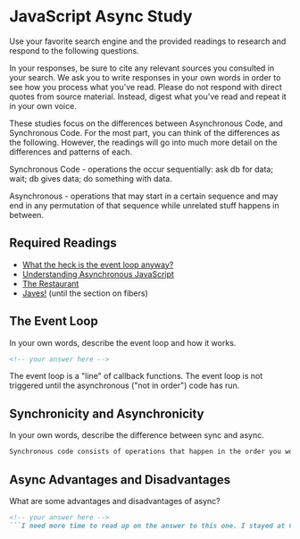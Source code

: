 # JavaScript Async Study

Use your favorite search engine and the provided readings to research and
respond to the following questions.

In your responses, be sure to cite any relevant sources you consulted in your
search. We ask you to write responses in your own words in order to see how you
process what you've read. Please do not respond with direct quotes from source
material. Instead, digest what you've read and repeat it in your own voice.

These studies focus on the differences between Asynchronous Code, and
Synchronous Code. For the most part, you can think of the differences as the
following. However, the readings will go into much more detail on the
differences and patterns of each.

Synchronous Code - operations the occur sequentially: ask db for data; wait; db gives data; do something with data.

Asynchronous - operations that may start in a certain sequence and may end in any permutation of that sequence while unrelated stuff happens in between.

## Required Readings

-   [What the heck is the event loop anyway?](https://www.youtube.com/watch?v=8aGhZQkoFbQ)
-   [Understanding Asynchronous JavaScript](https://www.youtube.com/watch?v=vMfg0xGjcOI)
-   [The Restaurant](https://www.codeschool.com/blog/2014/10/30/understanding-node-js/)
-   [Javes!](https://www.discovermeteor.com/blog/understanding-sync-async-javascript-node/) (until the section on fibers)

## The Event Loop

In your own words, describe the event loop and how it works.

```md
<!-- your answer here -->
```
The event loop is a "line" of callback functions. The event loop is not triggered until the asynchronous ("not in order") code has run.
## Synchronicity and Asynchronicity

In your own words, describe the difference between sync and async.

```md
Synchronous code consists of operations that happen in the order you would expect, or what humans would generally refer to as "in order". The outcome of synchronous operations is dependant on various funtions, so the returns may happen in various order. <!-- your answer here -->
```

## Async Advantages and Disadvantages

What are some advantages and disadvantages of async?

```md
<!-- your answer here -->
```I need more time to read up on the answer to this one. I stayed at GA until 7pm and completed the DOM study. I took a spin class at 7:30 and watched the YouTube videos on the train home and while eating dinner (my previous two anwers are based on the videos). I am drained at this point (10:45pm), but I will use my commute tomorrow and my time at GA before 9:00am to complete the readings.
